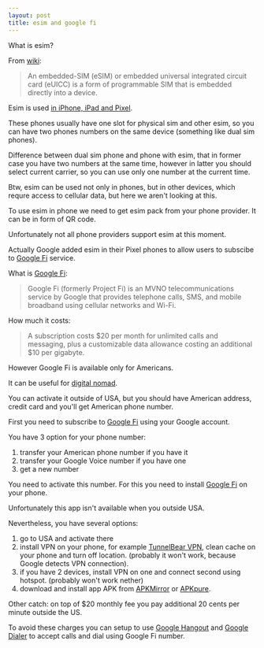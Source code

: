 ```yaml
---
layout: post
title: esim and google fi
---
```


What is esim?

From [wiki](https://en.wikipedia.org/wiki/SIM_card#Embedded-SIM):

> An embedded-SIM (eSIM) or embedded universal integrated circuit card (eUICC) is a form of programmable SIM that is embedded directly into a device.

Esim is used [in iPhone, iPad and Pixel](https://www.pocket-lint.com/phones/news/134640-what-is-an-esim-and-how-will-it-change-connected-devices-for-the-better).

These phones usually have one slot for physical sim and other esim, so you can have two phones numbers on the same device (something like dual sim phones).

Difference between dual sim phone and phone with esim, that in former case you have two numbers at the same time, however in latter you should select current carrier, so you can use only one number at the current time.

Btw, esim can be used not only in phones, but in other devices, which requre access to cellular data, but here we aren't looking at this.

To use esim in phone we need to get esim pack from your phone provider. It can be in form of QR code.

Unfortunately not all phone providers support esim at this moment.

Actually Google added esim in their Pixel phones to allow users to subscibe to [Google Fi](https://fi.google.com) service.

What is [Google Fi](https://en.wikipedia.org/wiki/Google_Fi):

> Google Fi (formerly Project Fi) is an MVNO telecommunications service by Google that provides telephone calls, SMS, and mobile broadband using cellular networks and Wi-Fi.

How much it costs:

> A subscription costs $20 per month for unlimited calls and messaging, plus a customizable data allowance costing an additional $10 per gigabyte. 

However Google Fi is available only for Americans.

It can be useful for [digital nomad](https://medium.com/@panteliszirinis/project-fi-activating-internationally-and-using-it-as-a-digital-nomad-on-nexus-and-iphone-687b04f4cf32).

You can activate it outside of USA, but you should have American address, credit card and you'll get American phone number.

First you need to subscribe to [Google Fi](https://fi.google.com) using your Google account.

You have 3 option for your phone number:

1. transfer your American phone number if you have it
2. transfer your Google Voice number if you have one
3. get a new number

You need to activate this number. For this you need to install [Google Fi](https://play.google.com/store/apps/details?id=com.google.android.apps.tycho) on your phone.

Unfortunately this app isn't available when you outside USA.

Nevertheless, you have several options:

1. go to USA and activate there
2. install VPN on your phone, for example [TunnelBear VPN](https://play.google.com/store/apps/details?id=com.tunnelbear.android), clean cache on your phone and turn off location. (probably it won't work, because Google detects VPN connection).
3. if you have 2 devices, install VPN on one and connect second using hotspot. (probably won't work nether)
4. download and install app APK from [APKMirror](https://www.apkmirror.com/) or [APKpure](https://apkpure.com/).

Other catch: on top of $20 monthly fee you pay additional 20 cents per minute outside the US.

To avoid these charges you can setup to use [Google Hangout](https://play.google.com/store/apps/details?id=com.google.android.talk) and [Google Dialer](https://play.google.com/store/apps/details?id=com.google.android.dialer) to accept calls and dial using Google Fi number.
